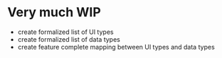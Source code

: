 # Very much WIP

- create formalized list of UI types
- create formalized list of data types
- create feature complete mapping between UI types and data types
